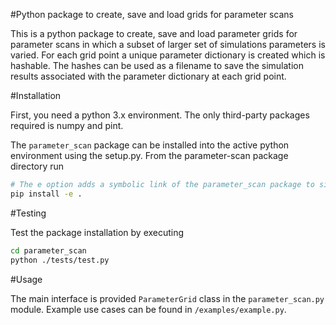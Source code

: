 #Python package to create, save and load grids for parameter scans 

This is a python package to create, save and load parameter grids for parameter scans in which a subset of larger set of simulations parameters is varied. For each grid point a unique parameter dictionary is created which is hashable. The hashes can be used as a filename to save the simulation results associated with the parameter dictionary at each grid point. 

#Installation

First, you need a python 3.x environment. The only third-party packages required is numpy and pint.

The `parameter_scan` package can be installed into the active python environment using the setup.py. From the parameter-scan package directory run

```bash
# The e option adds a symbolic link of the parameter_scan package to site-packages directory of the active environment 
pip install -e . 
```

#Testing

Test the package installation by executing 

```bash
cd parameter_scan
python ./tests/test.py 
```

#Usage

The main interface is provided `ParameterGrid` class in the `parameter_scan.py` module. Example use cases can be found in `/examples/example.py`. 


